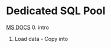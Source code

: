 # Dedicated SQL Pool 
[MS DOCS](https://learn.microsoft.com/en-us/azure/synapse-analytics/sql-data-warehouse/sql-data-warehouse-overview-what-is)
0. intro
1. Load data - Copy into 
